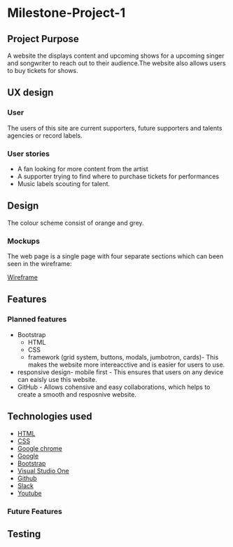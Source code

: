 # Milestone-Project-1
## Project Purpose
A website the displays content and upcoming shows for a upcoming singer and songwriter to reach out to their audience.The website also allows users to buy tickets for shows.

## UX design
### User
The users of this site are current supporters, future supporters and talents agencies or record labels.
### User stories
* A fan looking for more content from the artist
* A supporter trying to find where to purchase tickets for performances
* Music labels scouting for talent.


## Design
The colour scheme consist of orange and grey.
### Mockups
The web page is a single page with four separate sections which can been seen in the wireframe:

[Wireframe](https://www.figma.com/file/K0h1YMwVfOuaEDlAAfSLjz/EDR-project-wireframe?node-id=0%3A1)

## Features

### Planned features 

* Bootstrap
  * HTML
  * CSS 
  * framework (grid system, buttons, modals, jumbotron, cards)- This makes the website more intereacctive and is easier for users to use. 
* responsive design- mobile first - This ensures that users on any device can eaisly use this website.
* GitHub - Allows cohensive and easy collaborations, which helps to create a smooth and resposnive website.
## Technologies used
* [HTML](https://developer.mozilla.org/en-US/docs/Web/HTML#:~:targetText=HTML%20(HyperText%20Markup%20Language)%20is,functionality%2Fbehavior%20(JavaScript).)
* [CSS](https://developer.mozilla.org/en-US/docs/Web/CSS#:~:targetText=Cascading%20Style%20Sheets%20(CSS)%20is,speech%2C%20or%20on%20other%20media.)
* [Google chrome](https://www.google.com/chrome/)
* [Google](https://www.google.com/)
* [Bootstrap](https://getbootstrap.com/)
* [Visual Studio One](https://code.visualstudio.com/)
* [Github](https://github.com/)
* [Slack](https://slack.com/intl/en-gb/)
* [Youtube](https://www.youtube.com/)

### Future Features 

## Testing
